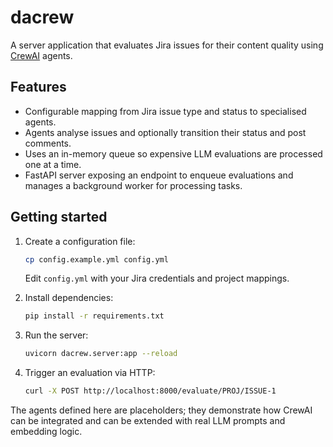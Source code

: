 # dacrew

A server application that evaluates Jira issues for their content quality using
[CrewAI](https://github.com/joaomdmoura/crewAI) agents.

## Features

- Configurable mapping from Jira issue type and status to specialised agents.
- Agents analyse issues and optionally transition their status and post
  comments.
- Uses an in-memory queue so expensive LLM evaluations are processed one at a
  time.
- FastAPI server exposing an endpoint to enqueue evaluations and manages a
  background worker for processing tasks.

## Getting started

1. Create a configuration file:

   ```bash
   cp config.example.yml config.yml
   ```

   Edit `config.yml` with your Jira credentials and project mappings.

2. Install dependencies:

   ```bash
   pip install -r requirements.txt
   ```

3. Run the server:

   ```bash
   uvicorn dacrew.server:app --reload
   ```

4. Trigger an evaluation via HTTP:

   ```bash
   curl -X POST http://localhost:8000/evaluate/PROJ/ISSUE-1
   ```

The agents defined here are placeholders; they demonstrate how CrewAI can be
integrated and can be extended with real LLM prompts and embedding logic.

